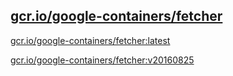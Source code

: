 
[gcr.io/google-containers/fetcher](https://hub.docker.com/r/anjia0532/google-containers.fetcher/tags/)
-----


[gcr.io/google-containers/fetcher:latest](https://hub.docker.com/r/anjia0532/google-containers.fetcher/tags/)


[gcr.io/google-containers/fetcher:v20160825](https://hub.docker.com/r/anjia0532/google-containers.fetcher/tags/)


